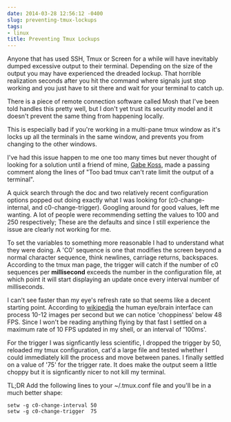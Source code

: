 ```yaml
---
date: 2014-03-28 12:56:12 -0400
slug: preventing-tmux-lockups
tags:
- linux
title: Preventing Tmux Lockups
---
```


Anyone that has used SSH, Tmux or Screen for a while will have inevitably
dumped excessive output to their terminal. Depending on the size of the output
you may have experienced the dreaded lockup. That horrible realization seconds
after you hit the command where signals just stop working and you just have to
sit there and wait for your terminal to catch up.

There is a piece of remote connection software called Mosh that I've been told
handles this pretty well, but I don't yet trust its security model and it
doesn't prevent the same thing from happening locally.

This is especially bad if you're working in a multi-pane tmux window as it's
locks up all the terminals in the same window, and prevents you from changing
to the other windows.

I've had this issue happen to me one too many times but never thought of
looking for a solution until a friend of mine, [Gabe Koss][1], made a passing
comment along the lines of "Too bad tmux can't rate limit the output of a
terminal".

A quick search through the doc and two relatively recent configuration options
popped out doing exactly what I was looking for (c0-change-internal, and
c0-change-trigger). Googling around for good values, left me wanting. A lot of
people were recommending setting the values to 100 and 250 respectively; These
are the defaults and since I still experience the issue are clearly not working
for me.

To set the variables to something more reasonable I had to understand what they
were doing. A 'C0' sequence is one that modifies the screen beyond a normal
character sequence, think newlines, carriage returns, backspaces. According to
the tmux man page, the trigger will catch if the number of c0 sequences per
**millisecond** exceeds the number in the configuration file, at which point it
will start displaying an update once every interval number of milliseconds.

I can't see faster than my eye's refresh rate so that seems like a decent
starting point. According to [wikipedia][2] the human eye/brain interface can
process 10-12 images per second but we can notice 'choppiness' below 48 FPS.
Since I won't be reading anything flying by that fast I settled on a maximum
rate of 10 FPS updated in my shell, or an interval of '100ms'.

For the trigger I was signficantly less scientific, I dropped the trigger by
50, reloaded my tmux configuration, cat'd a large file and tested whether I
could immediately kill the process and move between panes. I finally settled on
a value of '75' for the trigger rate. It does make the output seem a little
choppy but it is signficantly nicer to not kill my terminal.

TL;DR Add the following lines to your ~/.tmux.conf file and you'll be in a much
better shape:

```
setw -g c0-change-interval 50
setw -g c0-change-trigger  75
```

[1]: http://gabekoss.com/
[2]: http://en.wikipedia.org/wiki/Frame_rate
